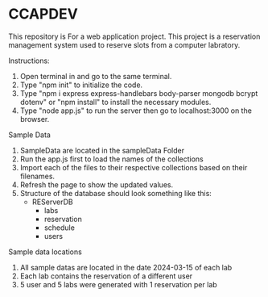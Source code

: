 # CCAPDEV
 This repository is For a web application project. This project is a reservation management system used to reserve slots from a computer labratory.

Instructions:
1. Open terminal in and go to the same terminal.
2. Type "npm init" to initialize the code.
3. Type "npm i express express-handlebars body-parser mongodb bcrypt dotenv" or "npm install" to install the necessary modules.
4. Type "node app.js" to run the server then go to localhost:3000 on the browser.

Sample Data
1. SampleData are located in the sampleData Folder
2. Run the app.js first to load the names of the collections
3. Import each of the files to their respective collections based on their filenames.
4. Refresh the page to show the updated values.
5. Structure of the database should look something like this:
     - REServerDB
        - labs
        - reservation
        - schedule
        - users

Sample data locations
1. All sample datas are located in the date 2024-03-15 of each lab
2. Each lab contains the reservation of a different user
3. 5 user and 5 labs were generated with 1 reservation per lab